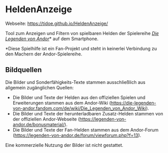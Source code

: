 # HeldenAnzeige

Webseite: https://tidoe.github.io/HeldenAnzeige/

Tool zum Anzeigen und Filtern von spielbaren Helden der Spielereihe [*Die Legenden von Andor*](https://legenden-von-andor.de/)\* auf dem Smartphone.

\*Diese Spielhilfe ist ein Fan-Projekt und steht in keinerlei Verbindung zu den Machern der Andor-Spielereihe.

## Bildquellen

Die Bilder und Sonderfähigkeits-Texte stammen ausschließlich aus allgemein zugänglichen Quellen:
- Die Bilder und Texte der Helden aus den offiziellen Spielen und Erweiterungen stammen aus dem Andor-Wiki (https://die-legenden-von-andor.fandom.com/de/wiki/Die_Legenden_von_Andor_Wiki).
- Die Bilder und Texte der herunterladbaren Zusatz-Helden stammen von der offiziellen Andor-Webseite (https://legenden-von-andor.de/bonusmaterial/).
- Die Bilder und Texte der Fan-Helden stammen aus dem Andor-Forum (https://legenden-von-andor.de/forum/viewforum.php?f=13).

Eine kommerzielle Nutzung der Bilder ist nicht gestattet.
